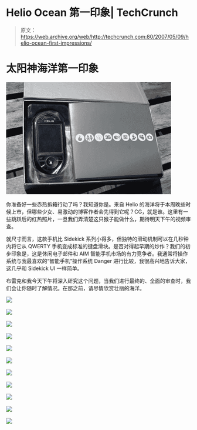 # Helio Ocean 第一印象| TechCrunch

> 原文：<https://web.archive.org/web/http://techcrunch.com:80/2007/05/09/helio-ocean-first-impressions/>

# 太阳神海洋第一印象

[![](img/920e9b1b8ca97ad2db8e550e913a4042.png)](https://web.archive.org/web/20130628210731/http://old.crunchgear.com/wp-content/testphotos/ocean/IMG_6959.jpg)

你准备好一些赤热拆箱行动了吗？我知道你是。来自 Helio 的海洋将于本周晚些时候上市，但哪些少女、易激动的博客作者会先得到它呢？CG，就是谁。这里有一些跳跃后的红热照片，一旦我们弄清楚这只猴子能做什么，期待明天下午的视频审查。

就尺寸而言，这款手机比 Sidekick 系列小得多，但独特的滑动机制可以在几秒钟内将它从 QWERTY 手机变成标准的键盘滑块。是否对得起早期的炒作？我们的初步印象是，这是休闲电子邮件和 AIM 智能手机市场的有力竞争者。我通常将操作系统与我最喜欢的“智能手机”操作系统 Danger 进行比较，我很高兴地告诉大家，这几乎和 Sidekick UI 一样简单。

布雷克和我今天下午将深入研究这个问题，当我们进行最终的、全面的审查时，我们会让你随时了解情况。在那之前，请尽情欣赏壮丽的海洋。

[![](img/57cb4a544d2fb2beb4481f2272314076.png)](https://web.archive.org/web/20130628210731/http://old.crunchgear.com/wp-content/testphotos/ocean/IMG_6976.jpg)

[![](img/01b1d07ba72e2b28d5f5aa3f6e41e782.png)](https://web.archive.org/web/20130628210731/http://old.crunchgear.com/wp-content/testphotos/ocean/IMG_6965.jpg)

[![](img/30445fc1a8d37d126701a0b158334ecc.png)](https://web.archive.org/web/20130628210731/http://old.crunchgear.com/wp-content/testphotos/ocean/IMG_6967.jpg)

[![](img/25fc1dc8be880fc0ed9756cddae75aec.png)](https://web.archive.org/web/20130628210731/http://old.crunchgear.com/wp-content/testphotos/ocean/IMG_6975.jpg)

[![](img/33c65fde667c817f48f694af63d350db.png)](https://web.archive.org/web/20130628210731/http://old.crunchgear.com/wp-content/testphotos/ocean/IMG_6964.jpg)

[![](img/5a4cd10946da52146e05f6742c6f5b3b.png)](https://web.archive.org/web/20130628210731/http://old.crunchgear.com/wp-content/testphotos/ocean/IMG_6963.jpg)

[![](img/f3125d654ee296c5a420fb4cf30a8745.png)](https://web.archive.org/web/20130628210731/http://old.crunchgear.com/wp-content/testphotos/ocean/IMG_6956.jpg)

[![](img/6bd57eb83d0bf84687782f09bf819fa2.png)](https://web.archive.org/web/20130628210731/http://old.crunchgear.com/wp-content/testphotos/ocean/IMG_6972.jpg)

[![](img/1f6a26e9dc62fe77d7d02709f5ab1538.png)](https://web.archive.org/web/20130628210731/http://old.crunchgear.com/wp-content/testphotos/ocean/IMG_6977.jpg)

[![](img/0a6783e5d28eb2030aae74d45f63d538.png)](https://web.archive.org/web/20130628210731/http://old.crunchgear.com/wp-content/testphotos/ocean/IMG_6961.jpg)

[![](img/72eb5fe522b4100a4670a3ebf59a2daf.png)](https://web.archive.org/web/20130628210731/http://old.crunchgear.com/wp-content/testphotos/ocean/IMG_6962.jpg)